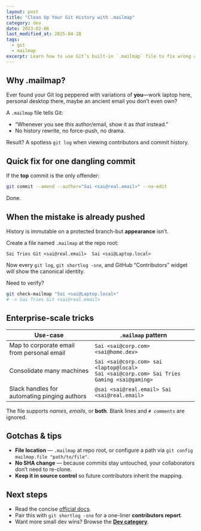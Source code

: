 ```yaml
---
layout: post
title: "Clean Up Your Git History with .mailmap"
category: dev
date: 2023-02-06
last_modified_at: 2025-04-28
tags:
  - git
  - mailmap
excerpt: Learn how to use Git’s built-in `.mailmap` file to fix wrong author names and email addresses and keep your contributors list tidy.
---
```

## Why .mailmap?

Ever found your Git log peppered with variations of **you**—work laptop here, personal desktop there, maybe an ancient email you don’t even own?  

A `.mailmap` file tells Git:

* “Whenever you see *this* author/email, show it as *that* instead.”  
* No history rewrite, no force-push, no drama.

Result? A spotless `git log` when viewing contributors and commit history. 

## Quick fix for **one** dangling commit  

If the **top** commit is the only offender:

```bash
git commit --amend --author="Sai <sai@real.email>" --no-edit
```

Done.

## When the mistake is **already pushed**

History is immutable on a protected branch-but **appearance** isn’t.

Create a file named `.mailmap` at the repo root:

```text
Sai Tries Git <sai@real.email>  Sai <sai@Laptop.local>
```

Now every `git log`, `git shortlog -sne`, and GitHub “Contributors” widget will show the canonical identity.

Need to verify?

```bash
git check-mailmap "Sai <sai@Laptop.local>"
# -> Sai Tries Git <sai@real.email>
```

## Enterprise-scale tricks

| Use-case | `.mailmap` pattern |
| --- | --- |
| Map to corporate email from personal email | `Sai <sai@corp.com> <sai@home.dev>` |
| Consolidate many machines | `Sai <sai@corp.com> sai <laptop@local>`<br/>`Sai <sai@corp.com> Sai Tries Gaming <sai@gaming>` |
| Slack handles for automating pinging authors | `@sai <sai@real.email> Sai <sai@real.email>` |

The file supports _names_, _emails_, or **both**. Blank lines and `# comments` are ignored.

## Gotchas & tips

* **File location** — `.mailmap` at repo root, or configure a path via `git config mailmap.file "path/to/file"`.
* **No SHA change** — because commits stay untouched, your collaborators don’t need to re-clone.
* **Keep it in source control** so future contributors inherit the mapping.

## Next steps

* Read the concise [official docs](https://git-scm.com/docs/gitmailmap).  
* Pair this with `git shortlog -sne` for a one-liner **contributors report**.  
* Want more small dev wins? Browse the **[Dev category](/dev)**.
